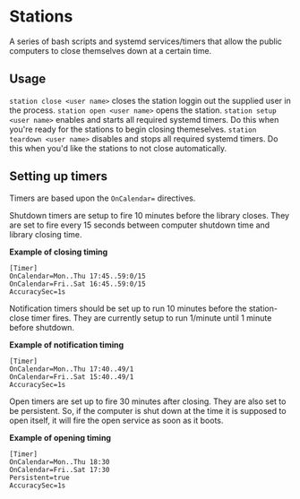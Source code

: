# Stations

A series of bash scripts and systemd services/timers that allow the public computers to close themselves down at a certain time.

## Usage

`station close <user name>` closes the station loggin out the supplied user in the process.
`station open <user name>` opens the station.
`station setup <user name>` enables and starts all required systemd timers.  Do this when you're ready for the stations to begin closing themeselves.
`station teardown <user name>` disables and stops all required systemd timers.  Do this when you'd like the stations to not close automatically.   

## Setting up timers

Timers are based upon the `OnCalendar=` directives.

Shutdown timers are setup to fire 10 minutes before the library closes.  They are set to fire every 15 seconds between computer shutdown time and library closing time.

__Example of closing timing__

```
[Timer]
OnCalendar=Mon..Thu 17:45..59:0/15
OnCalendar=Fri..Sat 16:45..59:0/15
AccuracySec=1s
```

Notification timers should be set up to run 10 minutes before the station-close timer fires.  They are currently setup to run 1/minute until 1 minute before shutdown.

__Example of notification timing__

```
[Timer]
OnCalendar=Mon..Thu 17:40..49/1
OnCalendar=Fri..Sat 15:40..49/1
AccuracySec=1s
```

Open timers are set up to fire 30 minutes after closing.  They are also set to be persistent. So, if the computer is shut down at the time it is supposed to open itself, it will fire the open service as soon as it boots.


__Example of opening timing__

```
[Timer]
OnCalendar=Mon..Thu 18:30
OnCalendar=Fri..Sat 17:30
Persistent=true
AccuracySec=1s
```

